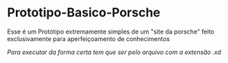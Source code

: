 # Prototipo-Basico-Porsche

Esse é um Protótipo extremamente simples de um "site da porsche" feito exclusivamente para aperfeiçoamento de conhecimentos

*Para executar da forma certa tem que ser pelo arquivo com a extensão .xd*
